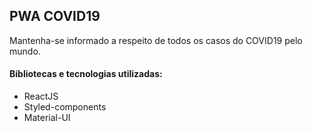 ## PWA COVID19

Mantenha-se informado a respeito de todos os casos do COVID19 pelo mundo. 

#### Bibliotecas e tecnologias utilizadas:

* ReactJS
* Styled-components
* Material-UI
